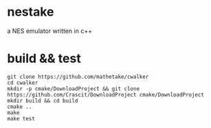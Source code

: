 # nestake

a NES emulator written in c++


# build && test

```$bash
git clone https://github.com/mathetake/cwalker
cd cwalker
mkdir -p cmake/DownloadProject && git clone https://github.com/Crascit/DownloadProject cmake/DownloadProject
mkdir build && cd build
cmake ..
make
make test
```